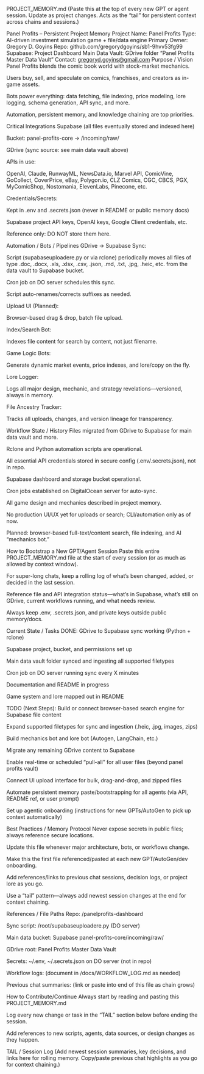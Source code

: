 PROJECT_MEMORY.md
(Paste this at the top of every new GPT or agent session. Update as project changes. Acts as the “tail” for persistent context across chains and sessions.)

Panel Profits – Persistent Project Memory
Project Name: Panel Profits
Type: AI-driven investment simulation game + file/data engine
Primary Owner: Gregory D. Goyins
Repo: github.com/gregorydgoyins/sb1-9hvv53fg99
Supabase: Project Dashboard
Main Data Vault: GDrive folder “Panel Profits Master Data Vault”
Contact: gregoryd.goyins@gmail.com
Purpose / Vision
Panel Profits blends the comic book world with stock-market mechanics.

Users buy, sell, and speculate on comics, franchises, and creators as in-game assets.

Bots power everything: data fetching, file indexing, price modeling, lore logging, schema generation, API sync, and more.

Automation, persistent memory, and knowledge chaining are top priorities.

Critical Integrations
Supabase (all files eventually stored and indexed here)

Bucket: panel-profits-core → /incoming/raw/

GDrive (sync source: see main data vault above)

APIs in use:

OpenAI, Claude, RunwayML, NewsData.io, Marvel API, ComicVine, GoCollect, CoverPrice, eBay, Polygon.io, CLZ Comics, CGC, CBCS, PGX, MyComicShop, Nostomania, ElevenLabs, Pinecone, etc.

Credentials/Secrets:

Kept in .env and .secrets.json (never in README or public memory docs)

Supabase project API keys, OpenAI keys, Google Client credentials, etc.

Reference only: DO NOT store them here.

Automation / Bots / Pipelines
GDrive → Supabase Sync:

Script (supabaseuploadere.py or via rclone) periodically moves all files of type .doc, .docx, .xls, .xlsx, .csv, .json, .md, .txt, .jpg, .heic, etc. from the data vault to Supabase bucket.

Cron job on DO server schedules this sync.

Script auto-renames/corrects suffixes as needed.

Upload UI (Planned):

Browser-based drag & drop, batch file upload.

Index/Search Bot:

Indexes file content for search by content, not just filename.

Game Logic Bots:

Generate dynamic market events, price indexes, and lore/copy on the fly.

Lore Logger:

Logs all major design, mechanic, and strategy revelations—versioned, always in memory.

File Ancestry Tracker:

Tracks all uploads, changes, and version lineage for transparency.

Workflow State / History
Files migrated from GDrive to Supabase for main data vault and more.

Rclone and Python automation scripts are operational.

All essential API credentials stored in secure config (.env/.secrets.json), not in repo.

Supabase dashboard and storage bucket operational.

Cron jobs established on DigitalOcean server for auto-sync.

All game design and mechanics described in project memory.

No production UI/UX yet for uploads or search; CLI/automation only as of now.

Planned: browser-based full-text/content search, file indexing, and AI “mechanics bot.”

How to Bootstrap a New GPT/Agent Session
Paste this entire PROJECT_MEMORY.md file at the start of every session (or as much as allowed by context window).

For super-long chats, keep a rolling log of what’s been changed, added, or decided in the last session.

Reference file and API integration status—what’s in Supabase, what’s still on GDrive, current workflows running, and what needs review.

Always keep .env, .secrets.json, and private keys outside public memory/docs.

Current State / Tasks
DONE:
GDrive to Supabase sync working (Python + rclone)

Supabase project, bucket, and permissions set up

Main data vault folder synced and ingesting all supported filetypes

Cron job on DO server running sync every X minutes

Documentation and README in progress

Game system and lore mapped out in README

TODO (Next Steps):
 Build or connect browser-based search engine for Supabase file content

 Expand supported filetypes for sync and ingestion (.heic, .jpg, images, zips)

 Build mechanics bot and lore bot (Autogen, LangChain, etc.)

 Migrate any remaining GDrive content to Supabase

 Enable real-time or scheduled “pull-all” for all user files (beyond panel profits vault)

 Connect UI upload interface for bulk, drag-and-drop, and zipped files

 Automate persistent memory paste/bootstrapping for all agents (via API, README ref, or user prompt)

 Set up agentic onboarding (instructions for new GPTs/AutoGen to pick up context automatically)

Best Practices / Memory Protocol
Never expose secrets in public files; always reference secure locations.

Update this file whenever major architecture, bots, or workflows change.

Make this the first file referenced/pasted at each new GPT/AutoGen/dev onboarding.

Add references/links to previous chat sessions, decision logs, or project lore as you go.

Use a “tail” pattern—always add newest session changes at the end for context chaining.

References / File Paths
Repo: /panelprofits-dashboard

Sync script: /root/supabaseuploadere.py (DO server)

Main data bucket: Supabase panel-profits-core/incoming/raw/

GDrive root: Panel Profits Master Data Vault

Secrets: ~/.env, ~/.secrets.json on DO server (not in repo)

Workflow logs: (document in /docs/WORKFLOW_LOG.md as needed)

Previous chat summaries: (link or paste into end of this file as chain grows)

How to Contribute/Continue
Always start by reading and pasting this PROJECT_MEMORY.md

Log every new change or task in the “TAIL” section below before ending the session.

Add references to new scripts, agents, data sources, or design changes as they happen.

TAIL / Session Log
(Add newest session summaries, key decisions, and links here for rolling memory. Copy/paste previous chat highlights as you go for context chaining.)

